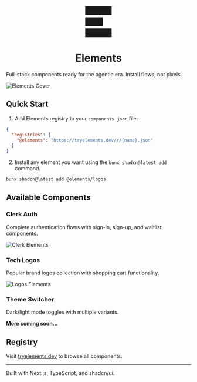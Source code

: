 <p align="center">
  <svg width="74" height="86" viewBox="0 0 37 43" fill="currentColor" xmlns="http://www.w3.org/2000/svg">
    <path d="M0.38324 12.6325V0.632477H12.3832V12.6325H0.38324ZM12.3832 12.6325V0.632477H24.3832V12.6325H12.3832ZM24.3832 12.6325V0.632477H36.3832V12.6325H24.3832ZM0.38324 27.6325V15.6325H12.3832V27.6325H0.38324ZM12.3832 27.6325V15.6325H24.3832V27.6325H12.3832ZM0.38324 42.6325V30.6325H12.3832V42.6325H0.38324ZM12.3832 42.6325V30.6325H24.3832V42.6325H12.3832ZM24.3832 42.6325V30.6325H36.3832V42.6325H24.3832Z"/>
  </svg>
</p>

<h1 align="center">Elements</h1>

Full-stack components ready for the agentic era. Install flows, not pixels.

![Elements Cover](elements-cover.webp)

## Quick Start

1. Add Elements registry to your `components.json` file:
```json
{
  "registries": {
    "@elements": "https://tryelements.dev/r/{name}.json"
  }
}
```

2. Install any element you want using the `bunx shadcn@latest add` command.
```bash
bunx shadcn@latest add @elements/logos
```

## Available Components

### Clerk Auth
Complete authentication flows with sign-in, sign-up, and waitlist components.

![Clerk Elements](clerk-elements.webp)

### Tech Logos
Popular brand logos collection with shopping cart functionality.

![Logos Elements](logos-elements.webp)

### Theme Switcher
Dark/light mode toggles with multiple variants.

**More coming soon...**

## Registry

Visit [tryelements.dev](https://tryelements.dev) to browse all components.

---

Built with Next.js, TypeScript, and shadcn/ui.
